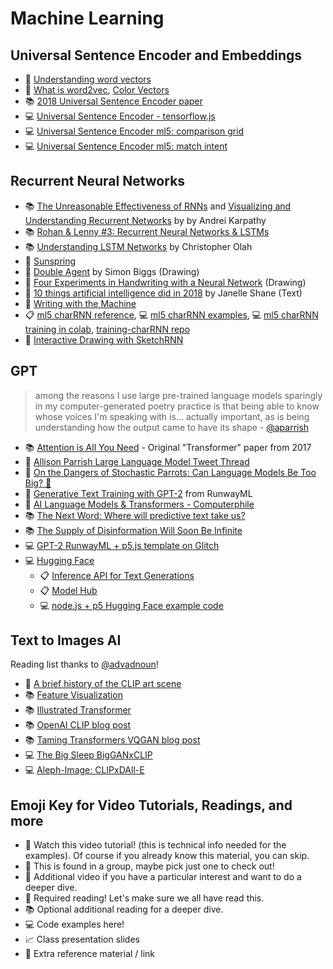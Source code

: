 # Machine Learning

## Universal Sentence Encoder and Embeddings

- 📕 [Understanding word vectors](https://gist.github.com/aparrish/2f562e3737544cf29aaf1af30362f469)
- 🍿 [What is word2vec](https://youtu.be/LSS_bos_TPI), [Color Vectors](https://youtu.be/mI23bDF0VRI)
- 📚 [2018 Universal Sentence Encoder paper](https://arxiv.org/abs/1803.11175)
- 💻 [Universal Sentence Encoder - tensorflow.js](https://github.com/tensorflow/tfjs-models/tree/master/universal-sentence-encoder)
- 💻 [Universal Sentence Encoder ml5: comparison grid](https://editor.p5js.org/a2zitp/sketches/pjV49ct_B)
- 💻 [Universal Sentence Encoder ml5: match intent](https://editor.p5js.org/a2zitp/sketches/KvN9mxxdju)

## Recurrent Neural Networks

- 📚 [The Unreasonable Effectiveness of RNNs](http://karpathy.github.io/2015/05/21/rnn-effectiveness/) and [Visualizing and Understanding Recurrent Networks](https://skillsmatter.com/skillscasts/6611-visualizing-and-understanding-recurrent-networks) by by Andrei Karpathy
- 📚 [Rohan & Lenny #3: Recurrent Neural Networks & LSTMs](https://ayearofai.com/rohan-lenny-3-recurrent-neural-networks-10300100899b)
- 📚 [Understanding LSTM Networks](http://colah.github.io/posts/2015-08-Understanding-LSTMs/) by Christopher Olah
- 🍿 [Sunspring](https://arstechnica.com/gaming/2016/06/an-ai-wrote-this-movie-and-its-strangely-moving/)
- 🎨 [Double Agent](http://littlepig.org.uk/installations/doubleagent/index.htm) by Simon Biggs (Drawing)
- 🎨 [Four Experiments in Handwriting with a Neural Network](https://distill.pub/2016/handwriting/) (Drawing)
- 📖 [10 things artificial intelligence did in 2018](http://aiweirdness.com/post/181621835642/10-things-artificial-intelligence-did-in-2018) by Janelle Shane (Text)
- 📖 [Writing with the Machine](https://www.robinsloan.com/notes/writing-with-the-machine/)
- 📋 [ml5 charRNN reference](https://learn.ml5js.org/#/reference/charrnn), 💻 [ml5 charRNN examples](https://learn.ml5js.org/#/reference/charrnn?id=examples), 💻 [ml5 charRNN training in colab](https://colab.research.google.com/drive/1V1xJfHfoG0UrI4Og3sE4kG2De1gLg0NK), [training-charRNN repo](https://github.com/ml5js/training-charRNN)
- 🍿 [Interactive Drawing with SketchRNN](https://youtu.be/ZCXkvwLxBrA)

## GPT

> among the reasons I use large pre-trained language models sparingly in my computer-generated poetry practice is that being able to know whose voices I'm speaking with is... actually important, as is being understanding how the output came to have its shape - [@aparrish](https://twitter.com/aparrish/)

- 📚 [Attention is All You Need](https://arxiv.org/abs/1706.03762) - Original "Transformer" paper from 2017
- 📕 [Allison Parrish Large Language Model Tweet Thread](https://twitter.com/aparrish/status/1286808606466244608)
- 🍿 [On the Dangers of Stochastic Parrots: Can Language Models Be Too Big? 🦜](https://dl.acm.org/doi/10.1145/3442188.3445922)
- 🍿 [Generative Text Training with GPT-2](https://youtu.be/-v5StaeOisM) from RunwayML
- 🍿 [AI Language Models & Transformers - Computerphile](https://youtu.be/rURRYI66E54)
- 📚 [The Next Word: Where will predictive text take us?](https://www.newyorker.com/magazine/2019/10/14/can-a-machine-learn-to-write-for-the-new-yorker)
- 📚 [The Supply of Disinformation Will Soon Be Infinite](https://www.theatlantic.com/ideas/archive/2020/09/future-propaganda-will-be-computer-generated/616400)
- 💻 [GPT-2 RunwayML + p5.js template on Glitch](https://glitch.com/edit/#!/runway-ml-gpt-api)
- 💻 [Hugging Face](https://huggingface.co/)
  - 📋 [Inference API for Text Generations](https://api-inference.huggingface.co/docs/python/html/detailed_parameters.html#text-generation-task)
  - 📋 [Model Hub](https://huggingface.co/models)
  - 💻 [node.js + p5 Hugging Face example code](https://github.com/Programming-from-A-to-Z/Hugging-Face-API-F21)

## Text to Images AI

Reading list thanks to [@advadnoun](https://twitter.com/advadnoun)!

- 📕 [A brief history of the CLIP art scene](https://ml.berkeley.edu/blog/posts/clip-art/)
- 📚 [Feature Visualization](https://distill.pub/2017/feature-visualization/)
- 📚 [Illustrated Transformer](https://jalammar.github.io/illustrated-transformer/)
- 📚 [OpenAI CLIP blog post](https://openai.com/blog/clip/)
- 📚 [Taming Transformers VQGAN blog post](https://compvis.github.io/taming-transformers/)
- 💻 [The Big Sleep BigGANxCLIP](https://colab.research.google.com/github/levindabhi/CLIP-Notebooks/blob/main/The_Big_Sleep_BigGANxCLIP.ipynb)
- 💻 [Aleph-Image: CLIPxDAll-E](https://colab.research.google.com/drive/1Q-TbYvASMPRMXCOQjkxxf72CXYjR_8Vp?usp=sharing)

## Emoji Key for Video Tutorials, Readings, and more

- 🚨 Watch this video tutorial! (this is technical info needed for the examples). Of course if you already know this material, you can skip.
- 🔢 This is found in a group, maybe pick just one to check out!
- 🍿 Additional video if you have a particular interest and want to do a deeper dive.
- 📕 Required reading! Let's make sure we all have read this.
- 📚 Optional additional reading for a deeper dive.
- 💻 Code examples here!
- 📈 Class presentation slides
- 🔗 Extra reference material / link
